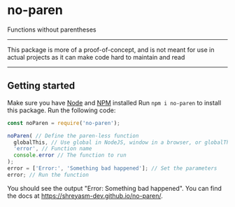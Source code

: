 # no-paren
Functions without parentheses
<hr>
This package is more of a proof-of-concept, and is not meant for use in actual projects as it can make code hard to maintain and read
<hr>

## Getting started

Make sure you have [Node][1] and [NPM][2] installed
Run `npm i no-paren` to install this package. Run the following code:

```javascript
const noParen = require('no-paren');

noParen( // Define the paren-less function
  globalThis, // Use global in NodeJS, window in a browser, or globalThis in either
  'error', // Function name
  console.error // The function to run
);
error = ['Error:', 'Something bad happened']; // Set the parameters
error; // Run the function
```

You should see the output "Error: Something bad happened".
You can find the docs at https://shreyasm-dev.github.io/no-paren/.


[1]: https://nodejs.org/
[2]: https://www.npmjs.com/
